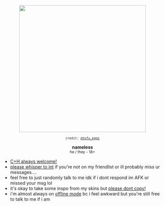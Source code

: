 <div align="center"><img src="https://i.postimg.cc/c4VBqp2H/ART-BY-tofu-eggs-2.png" width="400"></div>
<p align="center"><sub><code>credit: <a href="https://x.com/tofu_eggs/status/1935662470087274619/">@tofu_eggs</a></code></sub></p>
<p align="center"><b>nameless</b><br>
  <sub>he / they - 18+</sub></p>

<ul>
<li><ins>C+H always welcome!</ins></li>
<li><ins>please whisper to int</ins> if you're not on my friendlist or ill probably miss ur messages....</li>
<li>feel free to just randomly talk to me idk if i dont respond im AFK or missed your msg lol</li>
<li>it's okay to take some inspo from my skins but <ins>please dont copy!</ins></li>
<li>i'm almost always on <ins>offline mode</ins> bc i feel awkward but you're still free to talk to me if i am</li></ul>
